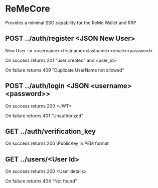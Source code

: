 # ReMeCore
Provides a minimal SSO capability for the ReMe Wallet  and RRP

## POST ../auth/register \<JSON New User>

  New User ::=  \<username>\<firstname>\<lastname>\<email>\<password>


  On success returns 201 "user created" and <user_id>

  On failure returns 409 "Duplicate UserName not allowed"

## POST ../auth/login <JSON \<username>\<password>> 

  On success returns 200 \<JWT>

  On failure returns 401 "Unauthorized"

## GET ../auth/verification_key

  On success returns 200 \PublicKey in PEM format 

## GET ../users/\<User Id>

   On success returns 200 \<User details>

   On failure returns 404 "Not found"
